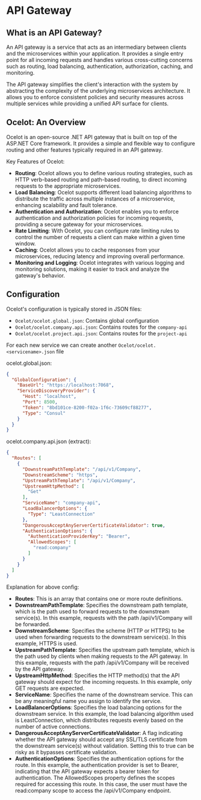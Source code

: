 # API Gateway
## What is an API Gateway?
An API gateway is a service that acts as an intermediary between clients and the microservices within your application. It provides a single entry point for all incoming requests and handles various cross-cutting concerns such as routing, load balancing, authentication, authorization, caching, and monitoring.

The API gateway simplifies the client's interaction with the system by abstracting the complexity of the underlying microservices architecture. It allows you to enforce consistent policies and security measures across multiple services while providing a unified API surface for clients.

## Ocelot: An Overview
Ocelot is an open-source .NET API gateway that is built on top of the ASP.NET Core framework. It provides a simple and flexible way to configure routing and other features typically required in an API gateway.

Key Features of Ocelot:

* **Routing**: Ocelot allows you to define various routing strategies, such as HTTP verb-based routing and path-based routing, to direct incoming requests to the appropriate microservices.
* **Load Balancing**: Ocelot supports different load balancing algorithms to distribute the traffic across multiple instances of a microservice, enhancing scalability and fault tolerance.
* **Authentication and Authorization**: Ocelot enables you to enforce authentication and authorization policies for incoming requests, providing a secure gateway for your microservices.
* **Rate Limiting**: With Ocelot, you can configure rate limiting rules to control the number of requests a client can make within a given time window.
* **Caching**: Ocelot allows you to cache responses from your microservices, reducing latency and improving overall performance.
* **Monitoring and Logging**: Ocelot integrates with various logging and monitoring solutions, making it easier to track and analyze the gateway's behavior.

## Configuration
Ocelot's configuration is typically stored in JSON files:
* `Ocelot/ocelot.global.json`: Contains global configuration
* `Ocelot/ocelot.company.api.json`: Contains routes for the `company-api`
* `Ocelot/ocelot.project.api.json`: Contains routes for the `project-api`

For each new service we can create another `Ocelot/ocelot.<servicename>.json` file

ocelot.global.json:
```json
{
  "GlobalConfiguration": {
    "BaseUrl": "https://localhost:7068",
    "ServiceDiscoveryProvider": {
      "Host": "localhost",
      "Port": 8500,
      "Token": "8bd101ce-8200-f02a-1f6c-73609cf88277",
      "Type": "Consul"
    }
  }
}
```

ocelot.company.api.json (extract):
```json
{
  "Routes": [
    {
      "DownstreamPathTemplate": "/api/v1/Company",
      "DownstreamScheme": "https",
      "UpstreamPathTemplate": "/api/v1/Company",
      "UpstreamHttpMethod": [
        "Get"
      ],
      "ServiceName": "company-api",
      "LoadBalancerOptions": {
        "Type": "LeastConnection"
      },
      "DangerousAcceptAnyServerCertificateValidator": true,
      "AuthenticationOptions": {
        "AuthenticationProviderKey": "Bearer",
        "AllowedScopes": [
          "read:company"
        ]
      }
    }
  ]
}
```

Explanation for above config:

* **Routes**: This is an array that contains one or more route definitions.
* **DownstreamPathTemplate**: Specifies the downstream path template, which is the path used to forward requests to the downstream service(s). In this example, requests with the path /api/v1/Company will be forwarded.
* **DownstreamScheme**: Specifies the scheme (HTTP or HTTPS) to be used when forwarding requests to the downstream service(s). In this example, HTTPS is used.
* **UpstreamPathTemplate**: Specifies the upstream path template, which is the path used by clients when making requests to the API gateway. In this example, requests with the path /api/v1/Company will be received by the API gateway.
* **UpstreamHttpMethod**: Specifies the HTTP method(s) that the API gateway should expect for the incoming requests. In this example, only GET requests are expected.
* **ServiceName**: Specifies the name of the downstream service. This can be any meaningful name you assign to identify the service.
* **LoadBalancerOptions**: Specifies the load balancing options for the downstream service. In this example, the load balancing algorithm used is LeastConnection, which distributes requests evenly based on the number of active connections.
* **DangerousAcceptAnyServerCertificateValidator**: A flag indicating whether the API gateway should accept any SSL/TLS certificate from the downstream service(s) without validation. Setting this to true can be risky as it bypasses certificate validation.
* **AuthenticationOptions**: Specifies the authentication options for the route. In this example, the authentication provider is set to Bearer, indicating that the API gateway expects a bearer token for authentication. The AllowedScopes property defines the scopes required for accessing this route. In this case, the user must have the read:company scope to access the /api/v1/Company endpoint.

